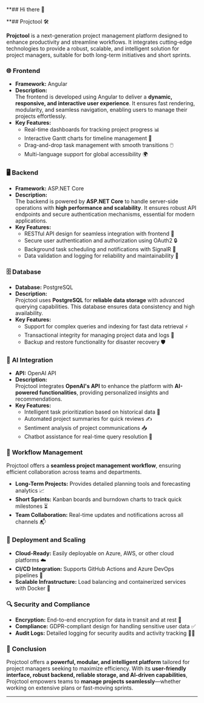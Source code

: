 **## Hi there 👋

<!--

**Here are some ideas to get you started:**

🙋‍♀️ A short introduction - what is your organization all about?
🌈 Contribution guidelines - how can the community get involved?
👩‍💻 Useful resources - where can the community find your docs? Is there anything else the community should know?
🍿 Fun facts - what does your team eat for breakfast?
🧙 Remember, you can do mighty things with the power of [Markdown](https://docs.github.com/github/writing-on-github/getting-started-with-writing-and-formatting-on-github/basic-writing-and-formatting-syntax)
-->
**## Projctool 🛠️

**Projctool** is a next-generation project management platform designed to enhance productivity and streamline workflows. It integrates cutting-edge technologies to provide a robust, scalable, and intelligent solution for project managers, suitable for both long-term initiatives and short sprints.

### 🌐 **Frontend**  
- **Framework:** Angular  
- **Description:**  
  The frontend is developed using Angular to deliver a **dynamic, responsive, and interactive user experience**. It ensures fast rendering, modularity, and seamless navigation, enabling users to manage their projects effortlessly.  
- **Key Features:**  
  - Real-time dashboards for tracking project progress 📊  
  - Interactive Gantt charts for timeline management 📅  
  - Drag-and-drop task management with smooth transitions 🖱️  
  - Multi-language support for global accessibility 🌍  

### 🖥️ **Backend**  
- **Framework:** ASP.NET Core  
- **Description:**  
  The backend is powered by **ASP.NET Core** to handle server-side operations with **high performance and scalability**. It ensures robust API endpoints and secure authentication mechanisms, essential for modern applications.  
- **Key Features:**  
  - RESTful API design for seamless integration with frontend 🚀  
  - Secure user authentication and authorization using OAuth2 🔒  
  - Background task scheduling and notifications with SignalR 🔔  
  - Data validation and logging for reliability and maintainability 📜  

### 🗄️ **Database**  
- **Database:** PostgreSQL  
- **Description:**  
  Projctool uses **PostgreSQL** for **reliable data storage** with advanced querying capabilities. This database ensures data consistency and high availability.  
- **Key Features:**  
  - Support for complex queries and indexing for fast data retrieval ⚡  
  - Transactional integrity for managing project data and logs 🔄  
  - Backup and restore functionality for disaster recovery 🛡️  

### 🧠 **AI Integration**  
- **API:** OpenAI API  
- **Description:**  
  Projctool integrates **OpenAI's API** to enhance the platform with **AI-powered functionalities**, providing personalized insights and recommendations.  
- **Key Features:**  
  - Intelligent task prioritization based on historical data 🧩  
  - Automated project summaries for quick reviews ✍️  
  - Sentiment analysis of project communications 📥  
  - Chatbot assistance for real-time query resolution 🤖  

### 🔄 **Workflow Management**  
Projctool offers a **seamless project management workflow**, ensuring efficient collaboration across teams and departments.  
- **Long-Term Projects:** Provides detailed planning tools and forecasting analytics 📈  
- **Short Sprints:** Kanban boards and burndown charts to track quick milestones ⏳  
- **Team Collaboration:** Real-time updates and notifications across all channels 📬  

### 🚀 **Deployment and Scaling**  
- **Cloud-Ready:** Easily deployable on Azure, AWS, or other cloud platforms ☁️  
- **CI/CD Integration:** Supports GitHub Actions and Azure DevOps pipelines 🔄  
- **Scalable Infrastructure:** Load balancing and containerized services with Docker 🐳  

### 🔍 **Security and Compliance**  
- **Encryption:** End-to-end encryption for data in transit and at rest 🔐  
- **Compliance:** GDPR-compliant design for handling sensitive user data ✅  
- **Audit Logs:** Detailed logging for security audits and activity tracking 🕵️‍♂️  

### 📌 **Conclusion**  
Projctool offers a **powerful, modular, and intelligent platform** tailored for project managers seeking to maximize efficiency. With its **user-friendly interface, robust backend, reliable storage, and AI-driven capabilities**, Projctool empowers teams to **manage projects seamlessly**—whether working on extensive plans or fast-moving sprints.

---
